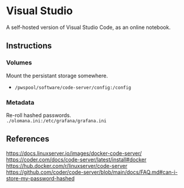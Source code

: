 # Visual Studio

A self-hosted version of Visual Studio Code, as an online notebook.

## Instructions

### Volumes
Mount the persistant storage somewhere.
- `/pwspool/software/code-server/config:/config`

### Metadata
Re-roll hashed passwords.  
`./olomana.ini:/etc/grafana/grafana.ini`

## References
https://docs.linuxserver.io/images/docker-code-server/  
https://coder.com/docs/code-server/latest/install#docker  
https://hub.docker.com/r/linuxserver/code-server  
https://github.com/coder/code-server/blob/main/docs/FAQ.md#can-i-store-my-password-hashed

